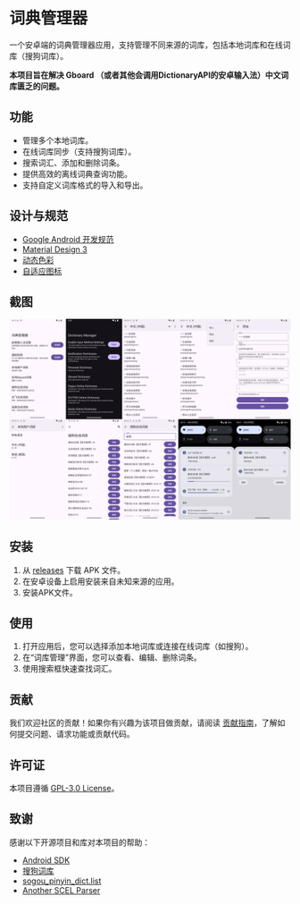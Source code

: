 # 词典管理器

一个安卓端的词典管理器应用，支持管理不同来源的词库，包括本地词库和在线词库（搜狗词库）。

**本项目旨在解决 Gboard （或者其他会调用DictionaryAPI的安卓输入法）中文词库匮乏的问题。**

## 功能

- 管理多个本地词库。
- 在线词库同步（支持搜狗词库）。
- 搜索词汇、添加和删除词条。
- 提供高效的离线词典查询功能。
- 支持自定义词库格式的导入和导出。

## 设计与规范

- [Google Android 开发规范](https://developer.android.com/docs)
- [Material Design 3](https://m3.material.io/)
- [动态色彩](https://developer.android.com/develop/ui/views/theming/dynamic-colors)
- [自适应图标](https://developer.android.com/develop/ui/views/launch/icon_design_adaptive)

## 截图

![](./screenshot/Screenshot.png)

## 安装

1. 从 [releases](https://github.com/halifox/DictionaryManager/releases) 下载 APK 文件。
2. 在安卓设备上启用安装来自未知来源的应用。
3. 安装APK文件。

## 使用

1. 打开应用后，您可以选择添加本地词库或连接在线词库（如搜狗）。
2. 在“词库管理”界面，您可以查看、编辑、删除词条。
3. 使用搜索框快速查找词汇。

## 贡献

我们欢迎社区的贡献！如果你有兴趣为该项目做贡献，请阅读 [贡献指南](CONTRIBUTING.md)，了解如何提交问题、请求功能或贡献代码。

## 许可证

本项目遵循 [GPL-3.0 License](LICENSE)。

## 致谢

感谢以下开源项目和库对本项目的帮助：

- [Android SDK](https://developer.android.com/studio)
- [搜狗词库](https://pinyin.sogou.com/dict/)
- [sogou_pinyin_dict.list](https://gist.githubusercontent.com/leiless/55eddb489c53500373a5bc46c75afc4b/raw/749f6e86373990f6739c19da33e59e138a2eb089/sogou_pinyin_dict.list)
- [Another SCEL Parser](https://github.com/alswl/ascel)
